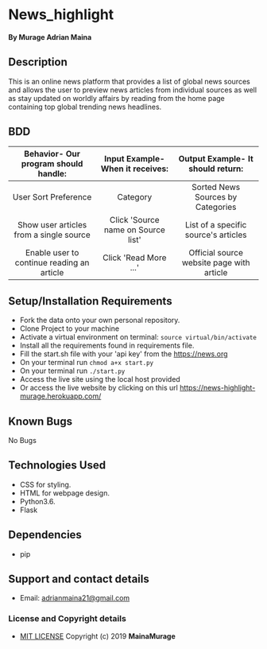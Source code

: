 # News_highlight

#### By **Murage Adrian  Maina**

## Description

This is an online news platform that provides a list of global news sources and allows the user to preview news articles from individual sources as well as stay updated on worldly affairs by reading from the home page containing top global trending news headlines.

## BDD

| Behavior- Our program should handle: | Input Example- When it receives: | Output Example- It should return: |
| :-------------: | :-------------: | :-------------: |
| User Sort Preference | Category | Sorted News Sources by Categories |
| Show user articles from a single source | Click 'Source name on Source list' | List of a specific source's articles |
| Enable user to continue reading an article | Click 'Read More ...' | Official source website page with article |

## Setup/Installation Requirements

* Fork the data onto your own personal repository.
* Clone Project to your machine
* Activate a virtual environment on terminal:
```source virtual/bin/activate```
* Install all the requirements found in requirements file.
* Fill the start.sh file with your 'api key' from the https://news.org
* On your terminal run 
```chmod a+x start.py```
* On your terminal run
 ```./start.py```
* Access the live site using the local host provided
* Or access the live website by clicking on this url https://news-highlight-murage.herokuapp.com/

## Known Bugs

No Bugs

## Technologies Used

* CSS for styling.
* HTML for webpage design.
* Python3.6.
* Flask

## Dependencies

* pip

## Support and contact details

* Email: adrianmaina21@gmail.com

### License and Copyright details

* [MIT LICENSE](LICENSE)
Copyright (c) 2019 **MainaMurage**